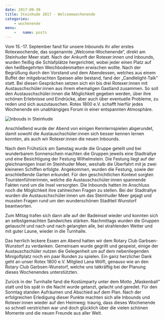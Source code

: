 ```yaml
---
date: 2017-09-30
title: Steinhude 2017 - Welcomewochenende
categories:
    - wochenende
menu:
    -   name: posts
---
```



Vom 15.-17. September fand für unsere Inbounds ihr aller erstes Rotexwochende,
das sogenannte „Welcome-Wochenende“, direkt am Steinhuder Meer statt. Nach der
Ankunft der Rotexer:innen und Inbounds, wurden fleißig die Schlafplätze
hergerichtet, wobei jeder einen Platz auf den heißbegehrten Weichbodenmatten
erwischen wollte. Nach der Begrüßung durch den Vorstand und dem Abendessen,
welches aus einem Buffet der mitgebrachten Speisen aller bestand, fand der
„Candlelight-Talk“ statt. Bei diesen Gesprächen setzen sich ein bis drei
Rotexer:innen mit Austauschschüler:innen aus ihrem ehemaligen Gastland zusammen.
So soll den Austauschschüler:innen die Möglichkeit gegeben werden, über ihre
schönen Erlebnisse und Eindrücke, aber auch über eventuelle Probleme, zu reden
und sich auszutauschen. Rotex 1800 e.V. schafft hierfür jedes Wochenende ein
unabhängiges Forum in einer entspannten Atmosphäre.

![Inbouds in Steinhude](/images/2017-steinhude.jpg)

Anschließend wurde der Abend von einigen Kennlernspielen abgerundet, damit
sowohl die Austauschschüler:innen sich besser kennen lernen konnten, als auch
wir Rotexer:innen die neuen Inbounds.

Nach dem Frühstück am Samstag wurde die Gruppe geteilt und bei wunderbarem
Sonnenschein machten die Gruppen jeweils eine Stadtrallye und eine Besichtigung
der Festung Wilhelmstein. Die Festung liegt auf der gleichnamigen Insel im
Steinhuder Meer, weshalb die Überfahrt mit je zwei kleineren Schiffen erfolgte.
Angekommen, wurden die Festung, sowie der anschließende Garten erkundet. Für den
geschichtlichen Kontext sorgten Touristenführerinnen, welche die
Austauschschüler:innen spannende Fakten rund um die Insel versorgten. Die
Inbounds hatten im Anschluss noch die Möglichkeit ihre zahlreichen Fragen zu
stellen. Bei der Stadtrallye wurden die Austauschschüler:innen um das Steinhuder
Meer gejagt und mussten Fragen rund um den wunderschönen Stadtteil Wunstorf
beantworten.

Zum Mittag trafen sich dann alle auf der Badeinsel wieder und konnten sich an
selbstgemachten Sandwiches stärken. Nachmittags wurden die Gruppen getauscht und
nach und nach gelangten alle, bei strahlenden Wetter und mit guter Laune, wieder
in die Turnhalle.

Das herrlich leckere Essen am Abend hatten wir dem Rotary Club Garbsen-Wunstorf
zu verdanken. Gemeinsam wurde gegrillt und gespeist, einige der Austauschschüler
nutzen die Gelegenheit um auf dem nebenliegenden Minigolfplatz noch ein paar
Runden zu spielen. Ein ganz herzlicher Dank geht an unser Rotex 1800 e.V.
Mitglied Lana Wölfl, genauso wie an den Rotary Club Garbsen-Wunstorf, welche uns
tatkräftig bei der Planung dieses Wochenendes unterstützten.

Zurück in der Turnhalle fand die Kostümparty unter dem Motto „Maskenball“ statt
und bis spät in die Nacht wurde getanzt, gelacht und geredet. Für den Sonntag
standen Aufräumen und Abschied auf dem Plan. Nach der erfolgreichen Erledigung
dieser Punkte machten sich alle Inbounds und Rotexer:innen wieder auf den
Heimweg: traurig, dass dieses Wochenende so schnell verstrichen war und doch
glücklich über die vielen schönen Momente und die neuen Freunde aus aller Welt.
